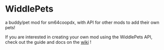 # WiddlePets
a buddy/pet mod for sm64coopdx, with API for other mods to add their own pets!

If you are interested in creating your own mod using the WiddlePets API, check out the guide and docs on the [wiki](https://github.com/wibblus/widdle-pets/wiki) !
